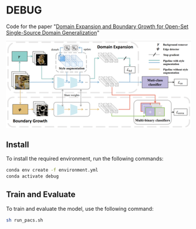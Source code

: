 
# DEBUG

Code for the paper "[Domain Expansion and Boundary Growth for Open-Set Single-Source Domain Generalization](https://arxiv.org/pdf/2411.02920)"

![Framework](https://github.com/pengkun-jiao/DEBUG/blob/main/images/debug_framework.png)

## Install
To install the required environment, run the following commands:
```bash
conda env create -f environment.yml
conda activate debug
```

## Train and Evaluate
To train and evaluate the model, use the following command:
```bash
sh run_pacs.sh
```
